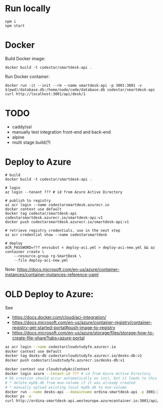# Run locally

```
npm i
npm start
```

# Docker

Build Docker image:

```
docker build -t codestar/smartdesk-api .
```

Run Docker container:

```
docker run -it --init --rm --name smartdesk-api -p 3001:3001 -v $(pwd)/database.db:/home/node/code/database.db codestar/smartdesk-api
curl http://localhost:3001/api/desk/1
```

# TODO

* caddy/ssl
* manually test integration front-end and back-end
* alpine 
* multi stage build(?)

# Deploy to Azure

```
# build
docker build -t codestar/smartdesk-api .

# login
az login --tenant ??? # id from Azure Active Directory 

# publish to registry
az acr login --name codestarsmartdesk.azurecr.io
docker context use default
docker tag codestar/smartdesk-api codestarsmartdesk.azurecr.io/smartdesk-api:v1
docker push codestarsmartdesk.azurecr.io/smartdesk-api:v1

# retrieve registry credentials, use in the next step
az acr credential show --name codestarsmartdesk

# deploy
ACR_PASSWORD=??? envsubst < deploy-aci.yml > deploy-aci-new.yml && az container create \
    --resource-group rg-SmartDesk \
    --file deploy-aci-new.yml
```

Note: https://docs.microsoft.com/en-us/azure/container-instances/container-instances-reference-yaml

# OLD Deploy to Azure:

See 

* https://docs.docker.com/cloud/aci-integration/
* https://docs.microsoft.com/en-us/azure/container-registry/container-registry-get-started-portal#push-image-to-registry
* https://docs.microsoft.com/en-us/azure/storage/files/storage-how-to-create-file-share?tabs=azure-portal

```bash
az acr login --name codestarcloudstudyfe.azurecr.io
docker context use default
docker tag desks-db codestarcloudstudyfe.azurecr.io/desks-db:v1
docker push codestarcloudstudyfe.azurecr.io/desks-db:v1

docker context use cloudstudyAciContext
docker login azure --tenant-id ??? # id from Azure Active Directory
# Db creation should occur automatically on init, but it leads to this error "Error: SQLITE_BUSY: database is locked", because multiple threads are spawned or something
# * delete myDb.db from mve-volume if it was already created
# * manually upload existing local myDb.db to mve-volume
docker run --name desks-api --domainname ordina-smartdesk-api -p 3001:3001 -v sacloudstudyfe/mve-volume:/home/node/code/db/ codestarcloudstudyfe.azurecr.io/desks-db:v1 
docker ps -a
curl http://ordina-smartdesk-api.westeurope.azurecontainer.io:3001/api/desk/1
```
